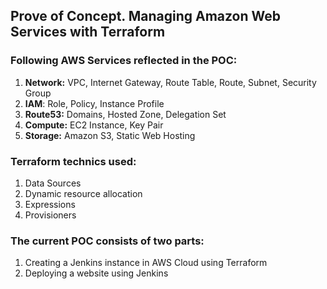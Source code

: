 ## Prove of Concept. Managing Amazon Web Services with Terraform

### Following AWS Services reflected in the POC:
1.  **Network:** VPC, Internet Gateway, Route Table, Route, Subnet, Security Group
2.  **IAM**: Role, Policy, Instance Profile
3.  **Route53:** Domains, Hosted Zone, Delegation Set
4.  **Compute:** EC2 Instance, Key Pair
5.  **Storage:** Amazon S3, Static Web Hosting

### Terraform technics used:
1.  Data Sources
2.  Dynamic resource allocation
3.  Expressions
4.  Provisioners


### The current POC consists of two parts:
1.  Creating a Jenkins instance in AWS Cloud using Terraform
2.  Deploying a website using Jenkins